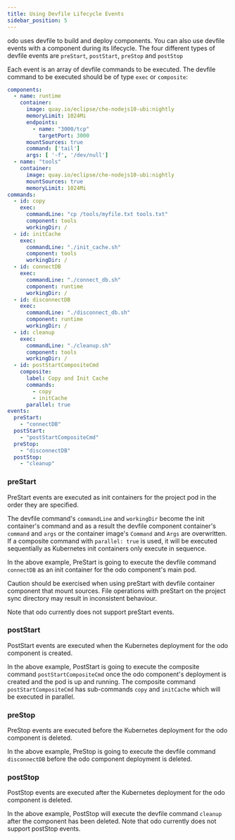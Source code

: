 ```yaml
---
title: Using Devfile Lifecycle Events
sidebar_position: 5
---
```


odo uses devfile to build and deploy components. You can also use devfile events with a component during its lifecycle. The four different types of devfile events are `preStart`, `postStart`, `preStop` and `postStop`

Each event is an array of devfile commands to be executed. The devfile command to be executed should be of type `exec` or `composite`:

```yaml
components:
  - name: runtime
    container:
      image: quay.io/eclipse/che-nodejs10-ubi:nightly
      memoryLimit: 1024Mi
      endpoints:
        - name: "3000/tcp"
          targetPort: 3000 
      mountSources: true
      command: ['tail']
      args: [ '-f', '/dev/null']
  - name: "tools"
    container:
      image: quay.io/eclipse/che-nodejs10-ubi:nightly
      mountSources: true
      memoryLimit: 1024Mi
commands:
  - id: copy
    exec:
      commandLine: "cp /tools/myfile.txt tools.txt"
      component: tools
      workingDir: /
  - id: initCache
    exec:
      commandLine: "./init_cache.sh"
      component: tools
      workingDir: /
  - id: connectDB
    exec:
      commandLine: "./connect_db.sh"
      component: runtime
      workingDir: /
  - id: disconnectDB
    exec:
      commandLine: "./disconnect_db.sh"
      component: runtime
      workingDir: /
  - id: cleanup
    exec:
      commandLine: "./cleanup.sh"
      component: tools
      workingDir: /
  - id: postStartCompositeCmd
    composite:
      label: Copy and Init Cache
      commands:
        - copy
        - initCache
      parallel: true
events:
  preStart:
    - "connectDB"
  postStart:
    - "postStartCompositeCmd" 
  preStop:
    - "disconnectDB"
  postStop:
    - "cleanup"
```

### preStart

PreStart events are executed as init containers for the project pod in the order they are specified.

The devfile command's `commandLine` and `workingDir` become the init container's command and as a result the devfile component container's `command` and `args` or the container image's `Command` and `Args` are overwritten. If a composite command with `parallel: true` is used, it will be executed sequentially as Kubernetes init containers only execute in sequence.

In the above example, PreStart is going to execute the devfile command `connectDB` as an init container for the odo component's main pod.

Caution should be exercised when using preStart with devfile container component that mount sources. File operations with preStart on the project sync directory may result in inconsistent behaviour.

Note that odo currently does not support preStart events.

### postStart

PostStart events are executed when the Kubernetes deployment for the odo component is created. 

In the above example, PostStart is going to execute the composite command `postStartCompositeCmd` once the odo component's deployment is created and the pod is up and running. The composite command `postStartCompositeCmd` has sub-commands `copy` and `initCache` which will be executed in parallel.

### preStop

PreStop events are executed before the Kubernetes deployment for the odo component is deleted. 

In the above example, PreStop is going to execute the devfile command `disconnectDB` before the odo component deployment is deleted.

### postStop

PostStop events are executed after the Kubernetes deployment for the odo component is deleted.

In the above example, PostStop will execute the devfile command `cleanup` after the component has been deleted.
Note that odo currently does not support postStop events.
